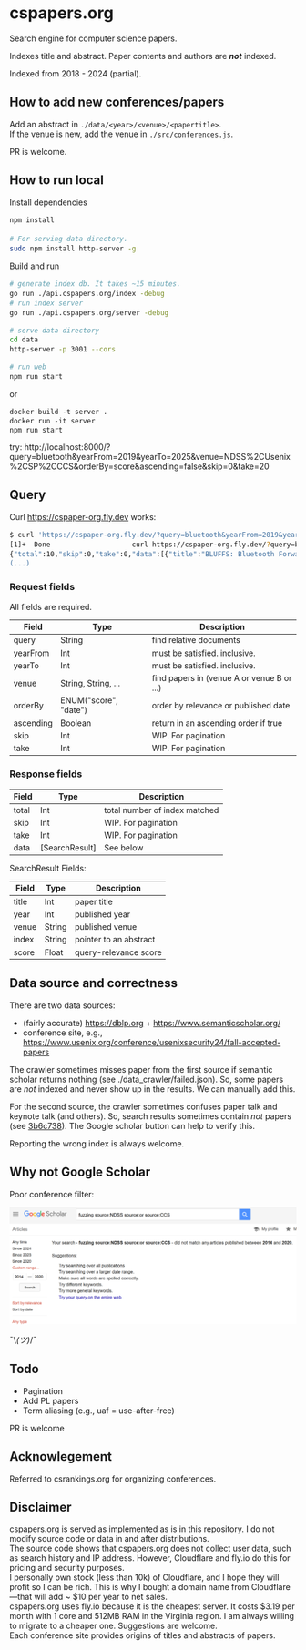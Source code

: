 # cspapers.org

Search engine for computer science papers.

Indexes title and abstract. Paper contents and authors are ***not*** indexed.

Indexed from 2018 - 2024 (partial).

## How to add new conferences/papers

Add an abstract in `./data/<year>/<venue>/<papertitle>`.  
If the venue is new, add the venue in `./src/conferences.js`.

PR is welcome.

## How to run local

Install dependencies
```bash
npm install

# For serving data directory.
sudo npm install http-server -g
```

Build and run

```bash
# generate index db. It takes ~15 minutes.
go run ./api.cspapers.org/index -debug
# run index server
go run ./api.cspapers.org/server -debug
```

```bash
# serve data directory
cd data
http-server -p 3001 --cors
```

```bash
# run web
npm run start
```

or

```
docker build -t server .
docker run -it server
npm run start
```

try: http://localhost:8000/?query=bluetooth&yearFrom=2019&yearTo=2025&venue=NDSS%2CUsenix%2CSP%2CCCS&orderBy=score&ascending=false&skip=0&take=20

## Query

Curl https://cspaper-org.fly.dev works:

```bash
$ curl 'https://cspaper-org.fly.dev/?query=bluetooth&yearFrom=2019&yearTo=2025&venue=NDSS%2CUsenix%2CSP%2CCCS&orderBy=score&ascending=false&skip=0&take=20'
[1]+  Done                    curl https://cspaper-org.fly.dev/?query=bluetooth
{"total":10,"skip":0,"take":0,"data":[{"title":"BLUFFS: Bluetooth Forward and Future Secrecy Attacks and Defenses","year":2023,"venue":"ccs","index":"2023/ccs/BLUFFS: Bluetooth Forward and Future Secrecy Attacks and 
(...)
```

### Request fields

All fields are required.

| Field    | Type    | Description  |
| -------- | ------- | ------------ |
| query    | String  | find relative documents |
| yearFrom | Int     | must be satisfied. inclusive. |
| yearTo   | Int     | must be satisfied. inclusive. |
| venue    | String, String, ...  | find papers in (venue A or venue B or ...) |
| orderBy  | ENUM("score", "date")  | order by relevance or published date |
| ascending  | Boolean | return in an ascending order if true |
| skip  | Int | WIP. For pagination |
| take  | Int | WIP. For pagination |

### Response fields

| Field    | Type    | Description  |
| -------- | ------- | -----------  |
| total    | Int  | total number of index matched |
| skip    | Int  | WIP. For pagination |
| take    | Int  | WIP. For pagination |
| data    | [SearchResult]  |  See below |

SearchResult Fields:

| Field    | Type    | Description |
| -------- | ------- | ------------ |
| title    | Int  | paper title |
| year     | Int  | published year |
| venue    | String  | published venue |
| index    | String  | pointer to an abstract |
| score    | Float  | query-relevance score |


## Data source and correctness

There are two data sources:
* (fairly accurate) https://dblp.org + https://www.semanticscholar.org/
* conference site, e.g., https://www.usenix.org/conference/usenixsecurity24/fall-accepted-papers

The crawler sometimes misses paper from the first source if semantic scholar returns nothing (see ./data_crawler/failed.json). So, some papers are *not* indexed and never show up in the results. We can manually add this.

For the second source, the crawler sometimes confuses paper talk and keynote talk (and others). So, search results sometimes contain *not* papers (see [3b6c738](https://github.com/swkim101/cspapers.org/commit/3b6c7386b685b72a18cb4074aa69a71570d50134)). The Google scholar button can help to verify this.

Reporting the wrong index is always welcome.

## Why not Google Scholar

Poor conference filter:

![google scholar](image.png)

¯\\_(ツ)_/¯

## Todo

* Pagination
* Add PL papers
* Term aliasing (e.g., uaf = use-after-free)

PR is welcome

## Acknowlegement

Referred to csrankings.org for organizing conferences.

## Disclaimer

cspapers.org is served as implemented as is in this repository. I do not modify source code or data in and after distributions.  
The source code shows that cspapers.org does not collect user data, such as search history and IP address. However, Cloudflare and fly.io do this for pricing and security purposes.  
I personally own stock (less than 10k) of Cloudflare, and I hope they will profit so I can be rich. This is why I bought a domain name from Cloudflare—that will add ~ $10 per year to net sales.  
cspapers.org uses fly.io because it is the cheapest server. It costs $3.19 per month with 1 core and 512MB RAM in the Virginia region. I am always willing to migrate to a cheaper one. Suggestions are welcome.  
Each conference site provides origins of titles and abstracts of papers.
